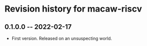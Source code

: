 # Revision history for macaw-riscv

## 0.1.0.0  -- 2022-02-17

* First version. Released on an unsuspecting world.
